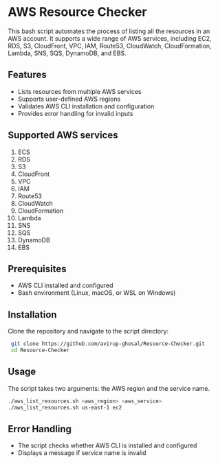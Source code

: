 # AWS Resource Checker
This bash script automates the process of listing all the resources in an AWS account. It supports a wide range of AWS services, including EC2, RDS, S3, CloudFront, VPC, IAM, Route53, CloudWatch, CloudFormation, Lambda, SNS, SQS, DynamoDB, and EBS.
## Features
- Lists resources from multiple AWS services
- Supports user-defined AWS regions
- Validates AWS CLI installation and configuration
- Provides error handling for invalid inputs
## Supported AWS services
1. ECS
2. RDS
3. S3
4. CloudFront
5. VPC
6. IAM
7. Route53
8. CloudWatch
9. CloudFormation
10. Lambda
11. SNS
12. SQS
13. DynamoDB
14. EBS
    
## Prerequisites
- AWS CLI installed and configured
- Bash environment (Linux, macOS, or WSL on Windows)
## Installation
Clone the repository and navigate to the script directory:
```bash
 git clone https://github.com/avirup-ghosal/Resource-Checker.git
 cd Resource-Checker
```
## Usage 
The script takes two arguments: the AWS region and the service name.
```bash
./aws_list_resources.sh <aws_region> <aws_service>
./aws_list_resources.sh us-east-1 ec2
```
## Error Handling
- The script checks whether AWS CLI is installed and configured
- Displays a message if service name is invalid

